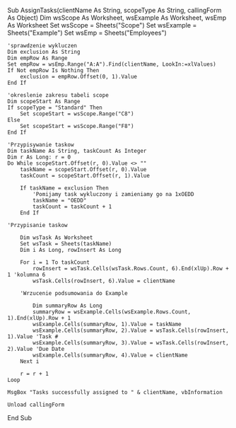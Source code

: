 Sub AssignTasks(clientName As String, scopeType As String, callingForm As Object)
    Dim wsScope As Worksheet, wsExample As Worksheet, wsEmp As Worksheet
    Set wsScope = Sheets("Scope")
    Set wsExample = Sheets("Example")
    Set wsEmp = Sheets("Employees")
    
    'sprawdzenie wykluczen
    Dim exclusion As String
    Dim empRow As Range
    Set empRow = wsEmp.Range("A:A").Find(clientName, LookIn:=xlValues)
    If Not empRow Is Nothing Then
        exclusion = empRow.Offset(0, 1).Value
    End If
    
    'okreslenie zakresu tabeli scope
    Dim scopeStart As Range
    If scopeType = "Standard" Then
        Set scopeStart = wsScope.Range("C8")
    Else
        Set scopeStart = wsScope.Range("F8")
    End If
    
    'Przypisywanie taskow
    Dim taskName As String, taskCount As Integer
    Dim r As Long: r = 0
    Do While scopeStart.Offset(r, 0).Value <> ""
        taskName = scopeStart.Offset(r, 0).Value
        taskCount = scopeStart.Offset(r, 1).Value
        
        If taskName = exclusion Then
            'Pomijamy task wykluczony i zamieniamy go na 1xOEDD
            taskName = "OEDD"
            taskCount = taskCount + 1
        End If
        
    'Przypisanie taskow
    
        Dim wsTask As Worksheet
        Set wsTask = Sheets(taskName)
        Dim i As Long, rowInsert As Long
    
        For i = 1 To taskCount
            rowInsert = wsTask.Cells(wsTask.Rows.Count, 6).End(xlUp).Row + 1 'kolumna 6
            wsTask.Cells(rowInsert, 6).Value = clientName
        
        'Wrzucenie podsumowania do Example
        
            Dim summaryRow As Long
            summaryRow = wsExample.Cells(wsExample.Rows.Count, 1).End(xlUp).Row + 1
            wsExample.Cells(summaryRow, 1).Value = taskName
            wsExample.Cells(summaryRow, 2).Value = wsTask.Cells(rowInsert, 1).Value 'Task #
            wsExample.Cells(summaryRow, 3).Value = wsTask.Cells(rowInsert, 2).Value 'Due Date
            wsExample.Cells(summaryRow, 4).Value = clientName
        Next i
    
        r = r + 1
    Loop

    MsgBox "Tasks successfully assigned to " & clientName, vbInformation
    
    Unload callingForm
    
End Sub
